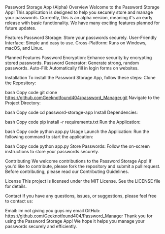 Password Storage App (Alpha)
Overview
Welcome to the Password Storage App! This application is designed to help you securely 
store and manage your passwords. Currently, this is an alpha version, meaning it's an early 
release with basic functionality. We have many exciting features planned for future updates.

Features
Password Storage: Store your passwords securely.
User-Friendly Interface: Simple and easy to use.
Cross-Platform: Runs on Windows, macOS, and Linux.

Planned Features
Password Encryption: Enhance security by encrypting stored passwords.
Password Generator: Generate strong, random passwords.
Auto-Fill: Automatically fill in login forms on websites.

Installation
To install the Password Storage App, follow these steps:
Clone the Repository:

bash
Copy code
git clone https://github.comGeeknotfound404/password_Manager.git
Navigate to the Project Directory:

bash
Copy code
cd password-storage-app
Install Dependencies:

bash
Copy code
pip install -r requirements.txt
Run the Application:

bash
Copy code
python app.py
Usage
Launch the Application:
Run the following command to start the application:

bash
Copy code
python app.py
Store Passwords:
Follow the on-screen instructions to store your passwords securely.

Contributing
We welcome contributions to the Password Storage App! If you'd like to contribute, please fork the repository and submit a pull request. Before contributing, please read our Contributing Guidelines.

License
This project is licensed under the MIT License. See the LICENSE file for details.

Contact
If you have any questions, issues, or suggestions, please feel free to contact us:

Email: im not giving you guys my email 
GitHub: https://github.com/Geeknotfound404/Password_Manager
Thank you for using the Password Storage App! We hope it helps you manage your passwords securely and efficiently.

